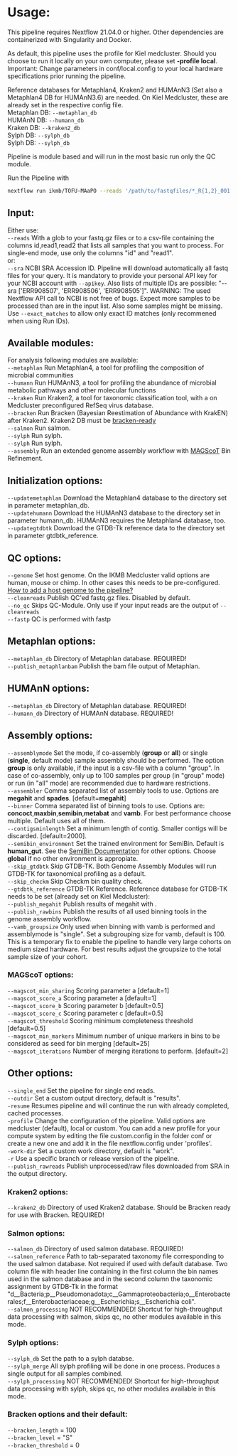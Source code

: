 # Usage:

This pipeline requires Nextflow 21.04.0 or higher. Other dependencies are containerized with Singularity and Docker.<br />

As default, this pipeline uses the profile for Kiel medcluster. Should you choose to run it locally on your own computer, please set **-profile local**. 
Important: Change parameters in conf/local.config to your local hardware specifications prior running the pipeline.


Reference databases for Metaphlan4, Kraken2 and HUMAnN3 (Set also a Metaphlan4 DB for HUMAnN3.6) are needed. On Kiel Medcluster, these are already set in the respective config file.<br />
Metaphlan DB: `--metaphlan_db`<br />
HUMAnN DB:    `--humann_db`<br />
Kraken DB:    `--kraken2_db`<br />
Sylph DB:     `--sylph_db`<br />
Sylph DB:     `--sylph_db`<br />

Pipeline is module based and will run in the most basic run only the QC module.

Run the Pipeline with<br />
```bash
nextflow run ikmb/TOFU-MAaPO --reads '/path/to/fastqfiles/*_R{1,2}_001.fastq.gz'
```
## Input:
Either use:<br />
`--reads` With a glob to your fastq.gz files or to a csv-file containing the columns id,read1,read2 that lists all samples that you want to process. For single-end mode, use only the columns "id" and "read1".<br />
or:<br />
`--sra` NCBI SRA Accession ID. Pipeline will download automatically all fastq files for your query. It is mandatory to provide your personal API key for your NCBI account with `--apikey`. Also lists of multiple IDs are possible: "--sra ['ERR908507', 'ERR908506', 'ERR908505']". WARNING: The used Nextflow API call to NCBI is not free of bugs. Expect more samples to be processed than are in the input list. Also some samples might be missing. Use `--exact_matches` to allow only exact ID matches (only recommened when using Run IDs).<br />

## Available modules:
For analysis following modules are available:<br />
`--metaphlan` Run Metaphlan4, a tool for profiling the composition of microbial communities<br />
`--humann` Run HUMAnN3, a tool for profiling the abundance of microbial metabolic pathways and other molecular functions<br />
`--kraken` Run Kraken2, a tool for taxonomic classification tool, with a on Medcluster preconfigured RefSeq virus database.<br />
`--bracken` Run Bracken (Bayesian Reestimation of Abundance with KrakEN) after Kraken2. Kraken2 DB must be [bracken-ready](https://github.com/jenniferlu717/Bracken#step-0-build-a-kraken-10-or-kraken-20-database)<br />
`--salmon` Run salmon.<br />
`--sylph` Run sylph.<br />
`--sylph` Run sylph.<br />
`--assembly` Run an extended genome assembly workflow with [MAGScoT](https://github.com/ikmb/MAGScoT) Bin Refinement.<br />


## Initialization options:
`--updatemetaphlan` Download the Metaphlan4 database to the directory set in parameter metaphlan_db.<br />
`--updatehumann` Download the HUMAnN3 database to the directory set in parameter humann_db. HUMAnN3 requires the Metaphlan4 database, too.<br />
`--updategtdbtk` Download the GTDB-Tk reference data to the directory set in parameter gtdbtk_reference.<br />


## QC options:
`--genome` Set host genome. On the IKMB Medcluster valid options are human, mouse or chimp. In other cases this needs to be pre-configured. [How to add a host genome to the pipeline?](hostgenome.md) <br />
`--cleanreads`  Publish QC'ed fastq.gz files. Disabled by default.<br /> 
`--no_qc` Skips QC-Module. Only use if your input reads are the output of `--cleanreads`<br /> 
`--fastp` QC is performed with fastp <br /> 

## Metaphlan options:
`--metaphlan_db` Directory of Metaphlan database. REQUIRED! <br /> 
`--publish_metaphlanbam` Publish the bam file output of Metaphlan. <br /> 

## HUMAnN options:
`--metaphlan_db` Directory of Metaphlan database. REQUIRED! <br /> 
`--humann_db` Directory of HUMAnN database. REQUIRED! <br /> 

## Assembly options:
`--assemblymode` Set the mode, if co-assembly (**group** or **all**) or single (**single**, default mode) sample assembly should be performed. The option **group** is only available, if the input is a csv-file with a column "group". In case of co-assembly, only up to 100 samples per group (in "group" mode) or run (in "all" mode) are recommended due to hardware restrictions.<br />
`--assembler` Comma separated list of assembly tools to use. Options are **megahit** and **spades**. [default=**megahit**]<br />
`--binner` Comma separated list of binning tools to use. Options are: **concoct**,**maxbin**,**semibin**,**metabat** and **vamb**. For best performance choose multiple. Default uses all of them. <br />
`--contigsminlength` Set a minimum length of contig. Smaller contigs will be discarded. [default=2000]. <br />
`--semibin_environment` Set the trained environment for SemiBin. Default is **human_gut**. See the [SemiBin Documentation](https://github.com/BigDataBiology/SemiBin/#easy-singleco-assembly-binning-mode) for other options. Choose **global** if no other environment is appropiate.  <br />
`--skip_gtdbtk` Skip GTDB-TK. Both Genome Assembly Modules will run GTDB-TK for taxonomical profiling as a default. <br />
`--skip_checkm` Skip Checkm bin quality check. <br />
`--gtdbtk_reference` GTDB-TK Reference. Reference database for GTDB-TK needs to be set (already set on Kiel Medcluster):<br />
`--publish_megahit` Publish results of megahit with .<br />
`--publish_rawbins` Publish the results of all used binning tools in the genome assembly workflow.<br />
`--vamb_groupsize` Only used when binning with vamb is performed and assemblymode is "single". Set a subgrouping size for vamb, default is 100. This is a temporary fix to enable the pipeline to handle very large cohorts on medium sized hardware. For best results adjust the groupsize to the total sample size of your cohort.<br />
### MAGScoT options:
`--magscot_min_sharing` Scoring parameter a [default=1] <br />
`--magscot_score_a` Scoring parameter a [default=1] <br />
`--magscot_score_b` Scoring parameter b [default=0.5] <br />
`--magscot_score_c` Scoring parameter c [default=0.5] <br />
`--magscot_threshold` Scoring minimum completeness threshold [default=0.5] <br />
`--magscot_min_markers` Minimum number of unique markers in bins to be considered as seed for bin merging [default=25] <br />
`--magscot_iterations` Number of merging iterations to perform. [default=2] <br />

## Other options:
`--single_end` Set the pipeline for single end reads.<br />
`--outdir` Set a custom output directory, default is "results".<br />
`-resume` Resumes pipeline and will continue the run with already completed, cached processes.<br />
`-profile` Change the configuration of the pipeline. Valid options are medcluster (default), local or custom. You can add a new profile for your compute system by editing the file custom.config in the folder conf or create a new one and add it in the file nextflow.config under 'profiles'.<br />
`-work-dir` Set a custom work directory, default is "work".<br />
`-r` Use a specific branch or release version of the pipeline.<br />
`--publish_rawreads` Publish unprocessed/raw files downloaded from SRA in the output directory.<br />

### Kraken2 options:
`--kraken2_db` Directory of used Kraken2 database. Should be Bracken ready for use with Bracken. REQUIRED! <br />

### Salmon options:
`--salmon_db` Directory of used salmon database. REQUIRED! <br />
`--salmon_reference` Path to tab-separated taxonomy file corresponding to the used salmon database. Not required if used with default database. Two column file with header line containing in the first column the bin names used in the salmon database and in the second column the taxonomic assignment by GTDB-Tk in the format "d__Bacteria;p__Pseudomonadota;c__Gammaproteobacteria;o__Enterobacterales;f__Enterobacteriaceae;g__Escherichia;s__Escherichia coli". <br />
`--salmon_processing` NOT RECOMMENDED! Shortcut for high-throughput data processing with salmon, skips qc, no other modules available in this mode.  <br />

### Sylph options:
`--sylph_db` Set the path to a sylph databse.<br />
`--sylph_merge` All sylph profiling will be done in one process. Produces a single output for all samples combined. <br />
`--sylph_processing` NOT RECOMMENDED! Shortcut for high-throughput data processing with sylph, skips qc, no other modules available in this mode.  <br />

### Bracken options and their default:
`--bracken_length` = 100<br />
`--bracken_level` = "S"<br />
`--bracken_threshold` = 0<br />

